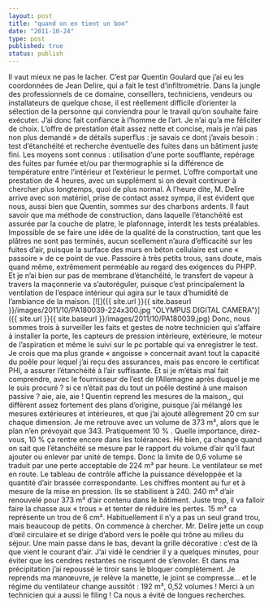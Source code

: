 ```yaml
---
layout: post
title: "quand on en tient un bon"
date: "2011-10-24"
type: post
published: true
status: publish
---
```


Il vaut mieux ne pas le lacher. C’est par Quentin Goulard que j’ai eu les coordonnées de Jean Delire, qui a fait le test d’infiltrométrie. Dans la jungle des professionnels de ce domaine, conseillers, techniciens, vendeurs ou installateurs de quelque chose, il est réellement difficile d’orienter la sélection de la personne qui conviendra pour le travail qu’on souhaite faire exécuter. J’ai donc fait confiance à l’homme de l’art. Je n’ai qu’a me féliciter de choix. L’offre de prestation était assez nette et concise, mais je n’ai pas non plus demandé » de détails superflus : je savais ce dont j’avais besoin : test d’étanchéité et recherche éventuelle des fuites dans un bâtiment juste fini. Les moyens sont connus : utilisation d’une porte soufflante, repérage des fuites par fumée et/ou par thermographie si la différence de température entre l’intérieur et l’extérieur le permet. L’offre comportait une prestation de 4 heures, avec un supplément si on devait continuer à chercher plus longtemps, quoi de plus normal. À l’heure dite, M. Delire arrive avec son matériel, prise de contact assez sympa, il est évident que nous, aussi bien que Quentin, sommes sur des charbons ardents. Il faut savoir que ma méthode de construction, dans laquelle l’étanchéité est assurée par la couche de platre, le plafonnage, interdit les tests préalables. Impossible de se faire une idée de la qualité de la construction, tant que les plâtres ne sont pas terminés, aucun scellement n’aura d’efficacité sur les fuites d’air, puisque la surface des murs en béton cellulaire est une « passoire » de ce point de vue. Passoire à très petits trous, sans doute, mais quand même, extrêmement perméable au regard des exigences du PHPP. Et je n’ai bien sur pas de membrane d’étanchéité, le transfert de vapeur à travers la maçonnerie va s’autoréguler, puisque c’est principalement la ventilation de l’espace intérieur qui agira sur le taux d’humidité de l’ambiance de la maison. [![]({{ site.url }}{{ site.baseurl }}/images/2011/10/PA180039-224x300.jpg "OLYMPUS DIGITAL CAMERA")]({{ site.url }}{{ site.baseurl }}/images/2011/10/PA180039.jpg) Donc, nous sommes trois à surveiller les faits et gestes de notre technicien qui s’affaire à installer la porte, les capteurs de pression intérieure, extérieure, le moteur de l’aspiration et même le suivi sur le pc portable qui va enregistrer le test. Je crois que ma plus grande « angoisse » concernait avant tout la capacité du poêle pour lequel j’ai reçu des assurances, mais pas encore le certificat PHI, a assurer l’étanchéité à l’air suffisante. Et si je m’étais mal fait comprendre, avec le fournisseur de l’est de l’Allemagne après duquel je me le suis procuré ? si ce n’était pas du tout un poêle destiné à une maison passive ? aie, aie, aie ! Quentin reprend les mesures de la maison,, qui diffèrent assez fortement des plans d’origine, puisque j’ai mélangé les mesures extérieures et intérieures, et que j’ai ajouté allègrement 20 cm sur chaque dimension. Je me retrouve avec un volume de 373 m³, alors que le plan n’en prévoyait que 343. Pratiquement 10 % . Quelle importance, direz-vous, 10 % ça rentre encore dans les tolérances. Hé bien, ça change quand on sait que l’étanchéité se mesure par le rapport du volume d’air qu’il faut ajouter ou enlever par unité de temps. Donc la limite de 0,6 volume se traduit par une perte acceptable de 224 m³ par heure. Le ventilateur se met en route. Le tableau de contrôle affiche la puissance développée et la quantité d’air brassée correspondante. Les chiffres montent au fur et à mesure de la mise en pression. Ils se stabilisent à 240. 240 m³ d’air renouvelé pour 373 m³ d’air contenu dans le bâtiment. Juste trop, il va falloir faire la chasse aux « trous » et tenter de réduire les pertes. 15 m³ ca représente un trou de 6 cm². Habituellement il n’y a pas un seul grand trou, mais beaucoup de petits. On commence à chercher. Mr. Delire jette un coup d’œil circulaire et se dirige d’abord vers le poêle qui trône au milieu du séjour. Une main passe dans le bas, devant la grille décorative : c’est de là que vient le courant d’air. J’ai vidé le cendrier il y a quelques minutes, pour éviter que les cendres restantes ne risquent de s’envoler. Et dans ma précipitation j’ai repoussé le tiroir sans le bloquer complètement. Je reprends ma manœuvre, je relève la manette, le joint se compresse… et le régime du ventilateur change aussitôt : 192 m³, 0,52 volumes ! Merci à un technicien qui a aussi le filing ! Ca nous a évité de longues recherches.
